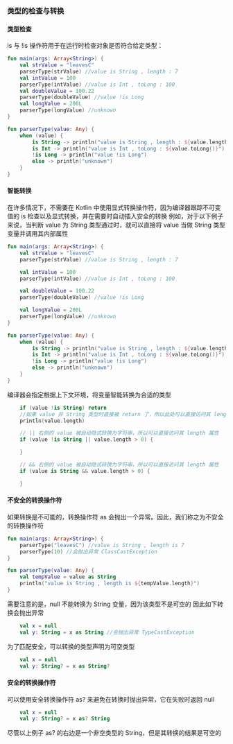 ### 类型的检查与转换

#### 类型检查

is 与 !is 操作符用于在运行时检查对象是否符合给定类型：
```kotlin
fun main(args: Array<String>) {
    val strValue = "leavesC"
    parserType(strValue) //value is String , length : 7
    val intValue = 100
    parserType(intValue) //value is Int , toLong : 100
    val doubleValue = 100.22
    parserType(doubleValue) //value !is Long
    val longValue = 200L
    parserType(longValue) //unknown
}

fun parserType(value: Any) {
    when (value) {
        is String -> println("value is String , length : ${value.length}")
        is Int -> println("value is Int , toLong : ${value.toLong()}")
        !is Long -> println("value !is Long")
        else -> println("unknown")
    }
}
```
#### 智能转换

在许多情况下，不需要在 Kotlin 中使用显式转换操作符，因为编译器跟踪不可变值的 is 检查以及显式转换，并在需要时自动插入安全的转换
例如，对于以下例子来说，当判断 value 为 String 类型通过时，就可以直接将 value 当做 String 类型变量并调用其内部属性
```kotlin
fun main(args: Array<String>) {
    val strValue = "leavesC"
    parserType(strValue) //value is String , length : 7

    val intValue = 100
    parserType(intValue) //value is Int , toLong : 100

    val doubleValue = 100.22
    parserType(doubleValue) //value !is Long

    val longValue = 200L
    parserType(longValue) //unknown
}

fun parserType(value: Any) {
    when (value) {
        is String -> println("value is String , length : ${value.length}")
        is Int -> println("value is Int , toLong : ${value.toLong()}")
        !is Long -> println("value !is Long")
        else -> println("unknown")
    }
}
```
编译器会指定根据上下文环境，将变量智能转换为合适的类型
```kotlin
    if (value !is String) return
    //如果 value 非 String 类型时直接被 return 了，所以此处可以直接访问其 length 属性
    println(value.length)

    // || 右侧的 value 被自动隐式转换为字符串，所以可以直接访问其 length 属性
    if (value !is String || value.length > 0) {

    }

    // && 右侧的 value 被自动隐式转换为字符串，所以可以直接访问其 length 属性
    if (value is String && value.length > 0) {

    }
```

#### 不安全的转换操作符

如果转换是不可能的，转换操作符 as 会抛出一个异常。因此，我们称之为不安全的转换操作符
```kotlin
fun main(args: Array<String>) {
    parserType("leavesC") //value is String , length is 7
    parserType(10) //会抛出异常 ClassCastException
}

fun parserType(value: Any) {
    val tempValue = value as String
    println("value is String , length is ${tempValue.length}")
}
```
需要注意的是，null 不能转换为 String 变量，因为该类型不是可空的
因此如下转换会抛出异常
```kotlin
    val x = null
    val y: String = x as String //会抛出异常 TypeCastException
```
为了匹配安全，可以转换的类型声明为可空类型
```kotlin
    val x = null
    val y: String? = x as String?
```

#### 安全的转换操作符

可以使用安全转换操作符 as? 来避免在转换时抛出异常，它在失败时返回 null
```kotlin
    val x = null
    val y: String? = x as? String
```
尽管以上例子 as? 的右边是一个非空类型的 String，但是其转换的结果是可空的